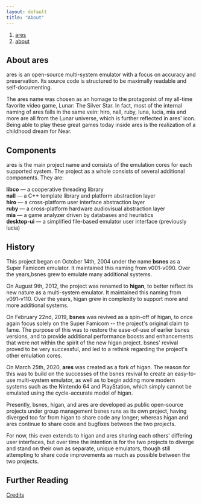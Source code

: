 ```yaml
---
layout: default
title: "About"
---
```


<ol><li><a href='/index'><span>ares</span></a></li><li><a href='/about'><span>about</span></a></li></ol>

## About ares

ares is an open-source multi-system emulator with a focus on accuracy and
preservation. Its source code is structured to be maximally readable and
self-documenting.

The ares name was chosen as an homage to the protagonist of my all-time favorite
video game, Lunar: The Silver Star. In fact, most of the internal naming of ares
falls in the same vein: hiro, nall, ruby, luna, lucia, mia and more are all from
the Lunar universe, which is further reflected in ares' icon. Being able to play
these great games today inside ares is the realization of a childhood dream for 
Near.

## Components

ares is the main project name and consists of the emulation cores for each
supported system. The project as a whole consists of several additional
components. They are:

**libco** — a cooperative threading library<br>
**nall** — a C++ template library and platform abstraction layer<br>
**hiro** — a cross-platform user interface abstraction layer<br>
**ruby** — a cross-platform hardware audiovisual abstraction layer<br>
**mia** — a game analyzer driven by databases and heuristics<br>
**desktop-ui** — a simplified file-based emulator user interface (previously lucia)

## History

This project began on October 14th, 2004 under the name **bsnes**
as a Super Famicom emulator. It maintained this naming from v001-v090. 
Over the years,bsnes grew to emulate many additional systems.

On August 9th, 2012, the project was renamed to **higan**, to better reflect its
new nature as a multi-system emulator. It maintained this naming from v091-v110.
Over the years, higan grew in complexity to support more and more additional
systems.

On February 22nd, 2019, **bsnes** was revived as a spin-off of higan, to once
again focus solely on the Super Famicom -- the project's original claim to fame.
The purpose of this was to restore the ease-of-use of earlier bsnes versions,
and to provide additional performance boosts and enhancements that were not
within the spirit of the new higan project. bsnes' revival proved to be very
successful, and led to a rethink regarding the project's other emulation cores.

On March 25th, 2020, **ares** was created as a fork of higan. The reason for
this was to build on the successes of the bsnes revival to create an easy-to-use
multi-system emulator, as well as to begin adding more modern systems such as
the Nintendo 64 and PlayStation, which simply cannot be emulated using the
cycle-accurate model of higan.

Presently, bsnes, higan, and ares are developed as public open-source projects 
under group management bsnes runs as its own project, having diverged too far 
from higan to share code any longer; whereas higan and ares continue to share
code and bugfixes between the two projects.

For now, this even extends to higan and ares sharing each others' differing user
interfaces, but over time the intention is for the two projects to diverge and
stand on their own as separate, unique emulators, though still attempting to
share code improvements as much as possible between the two projects.

## Further Reading
[Credits](/credits)


